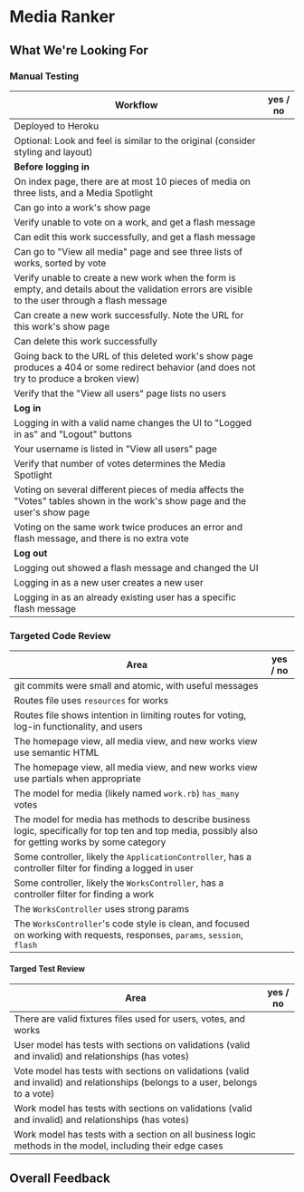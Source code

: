# Media Ranker
## What We're Looking For

<!-- Reviewer Instructions: Limit your in-line comments on this one. Also, the manual testing is huge, but covers eeeeverything, so if there's anything to comment on as constructive feedback, the manual testing should point you right to it with any line that has the answer "no" -->

### Manual Testing

Workflow | yes / no
--- | ---
Deployed to Heroku | 
Optional: Look and feel is similar to the original (consider styling and layout) | 
**Before logging in** |
On index page, there are at most 10 pieces of media on three lists, and a Media Spotlight | 
Can go into a work's show page | 
Verify unable to vote on a work, and get a flash message | 
Can edit this work successfully, and get a flash message | 
Can go to "View all media" page and see three lists of works, sorted by vote | 
Verify unable to create a new work when the form is empty, and details about the validation errors are visible to the user through a flash message | 
Can create a new work successfully. Note the URL for this work's show page | 
Can delete this work successfully |
Going back to the URL of this deleted work's show page produces a 404 or some redirect behavior (and does not try to produce a broken view) | 
Verify that the "View all users" page lists no users | 
**Log in** | 
Logging in with a valid name changes the UI to "Logged in as" and "Logout" buttons | 
Your username is listed in "View all users" page | 
Verify that number of votes determines the Media Spotlight | 
Voting on several different pieces of media affects the "Votes" tables shown in the work's show page and the user's show page | 
Voting on the same work twice produces an error and flash message, and there is no extra vote | 
**Log out** |
Logging out showed a flash message and changed the UI | 
Logging in as a new user creates a new user | 
Logging in as an already existing user has a specific flash message | 

### Targeted Code Review

Area | yes / no
--- | ---
git commits were small and atomic, with useful messages | 
Routes file uses `resources` for works |
Routes file shows intention in limiting routes for voting, log-in functionality, and users | 
The homepage view, all media view, and new works view use semantic HTML | 
The homepage view, all media view, and new works view use partials when appropriate | 
The model for media (likely named `work.rb`) `has_many` votes | 
The model for media has methods to describe business logic, specifically for top ten and top media, possibly also for getting works by some category | 
Some controller, likely the `ApplicationController`, has a controller filter for finding a logged in user | 
Some controller, likely the `WorksController`, has a controller filter for finding a work | 
The `WorksController` uses strong params | 
The `WorksController`'s code style is clean, and focused on working with requests, responses, `params`, `session`, `flash` | 

#### Targed Test Review

Area | yes / no
--- | ---
There are valid fixtures files used for users, votes, and works | 
User model has tests with sections on validations (valid and invalid) and relationships (has votes) | 
Vote model has tests with sections on validations (valid and invalid) and relationships (belongs to a user, belongs to a vote) | 
Work model has tests with sections on validations (valid and invalid) and relationships (has votes) | 
Work model has tests with a section on all business logic methods in the model, including their edge cases | 

## Overall Feedback

